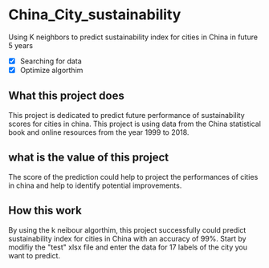 # China_City_sustainability
Using K neighbors to predict sustainability index for cities in China in future 5 years 
- [x] Searching for data  
- [x] Optimize algorthim 

## What this project does
This project is dedicated to predict future performance of sustainability scores for cities in china. This project is using data from the China statistical book and online resources from the year 1999 to 2018. 

## what is the value of this project 
The score of the prediction could help to project the performances of cities in china and help to identify potential improvements.

## How this work 
By using the k neibour algorthim, this project successfully could predict sustainability index for cities in China with an accuracy of 99%. 
Start by modifiy the "test" xlsx file and enter the data for 17 labels of the city you want to predict. 




